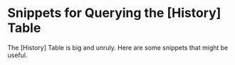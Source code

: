 # Snippets for Querying the [History] Table
The [History] Table is big and unruly. Here are some snippets that might be useful.